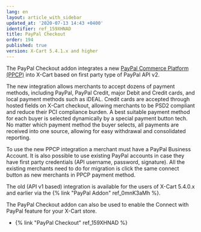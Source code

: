 ```yaml
---
lang: en
layout: article_with_sidebar
updated_at: '2020-07-13 14:43 +0400'
identifier: ref_159XHNAD
title: PayPal Checkout
order: 194
published: true
version: X-Cart 5.4.1.x and higher
---
```

The PayPal Checkout addon integrates a new [PayPal Commerce Platform (PPCP)](https://www.paypal.com/us/business "PayPal Commerce Platform") into X-Cart based on first party type of PayPal API v2.

The new integration allows merchants to accept dozens of payment methods, including PayPal, PayPal Credit, major Debit and Credit cards, and local payment methods such as iDEAL. Credit cards are accepted through hosted fields on X-Cart checkout, allowing merchants to be PSD2 compliant and reduce their PCI compliance burden. A best suitable payment method for each buyer is selected dynamically by a special payment button tech. No matter which payment method the buyer selects, all payments are received into one source, allowing for easy withdrawal and consolidated reporting.

To use the new PPCP integration a merchant must have a PayPal Business Account. It is also possible to use existing PayPal accounts in case they have first party credentials (API username, password, signature). All the existing merchants need to do for migration is click the same connect button as new merchants in PPCP payment method.

The old (API v1 based) integration is available for the users of X-Cart 5.4.0.x and earlier via the {% link "PayPal Addon" ref_0mnK3aMh %}.

The PayPal Checkout addon can also be used to enable the Connect with PayPal feature for your X-Cart store.

* {% link "PayPal Checkout" ref_159XHNAD %}
